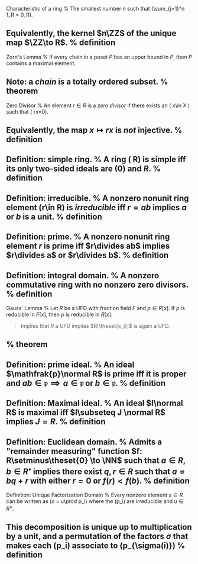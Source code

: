 Characteristic of a ring
%
The smallest number $n$ such that \(\sum_{j=1}^n 1_R = 0_R\).

Equivalently, the kernel $n\ZZ$ of the unique map $\ZZ\to R$.
%
definition
---

Zorn's Lemma
%
If every chain in a poset $P$ has an upper bound in $P$, then $P$ contains a maximal element.

Note: a *chain* is a totally ordered subset.
%
theorem
---

Zero Divisor
%
An element $r\in R$ is a *zero divisor* if there exists an \( x\in X \) such that \( rx=0\).

Equivalently, the map $x\mapsto rx$ is *not* injective.
%
definition
---

Definition: simple ring.
%
A ring \( R\) is **simple** iff its only two-sided ideals are $(0)$ and $R$.
%
definition
---

Definition: irreducible.
%
A nonzero nonunit ring element \(r\in R\) is *irreducible* iff $r=ab$ implies $a$ or $b$ is a unit.
%
definition
---


Definition: prime.
%
A nonzero nonunit ring element $r$ is prime iff $r\divides ab$ implies $r\divides a$ or $r\divides b$.
%
definition
---

Definition: integral domain.
%
A nonzero commutative ring with no nonzero zero divisors.
%
definition
---

Gauss' Lemma
%
Let $R$ be a UFD with fraction field $F$ and $p \in R[x]$.
If $p$ is reducible in $F[x]$, then $p$ is reducible in $R[x]$.

> Implies that $R$ a UFD implies $R[\theset{x_i}]$ is again a UFD.

%
theorem
---

Definition: prime ideal.
%
An ideal $\mathfrak{p}\normal R$ is prime iff it is proper and $ab\in \mathfrak{p} \implies a\in \mathfrak{p}$ or $b\in \mathfrak{p}$.
%
definition
---

Definition: Maximal ideal.
%
An ideal $I\normal R$ is **maximal** iff $I\subseteq J \normal R$ implies $J=R$.
%
definition
---

Definition: Euclidean domain.
%
Admits a "remainder measuring" function $f: R\setminus\theset{0} \to \NN$ such that $a\in R, b\in R^\bullet$ implies there exist $q, r\in R$ such that $a = bq + r$ with either $r=0$ or $f(r) < f(b)$.
%
definition
---

Definition: Unique Factorization Domain
%
Every nonzero element $x\in R$ can be written as \(x = u\prod p_i\) where the \(p_i\) are irreducible and $u \in R^\times$.

This decomposition is unique up to multiplication by a unit, and a permutation of the factors $\sigma$ that makes each \(p_i\) associate to \(p_{\sigma(i)}\)
%
definition
---


